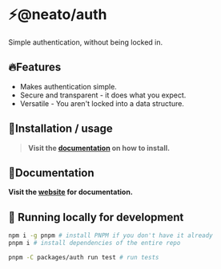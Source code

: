 # ⚡@neato/auth

Simple authentication, without being locked in.


## 🔥Features
- Makes authentication simple.
- Secure and transparent - it does what you expect.
- Versatile - You aren't locked into a data structure.


## 🍄Installation / usage

> **Visit the [documentation](https://neatojs.com/docs/auth) on how to install.**


## 📖Documentation

**Visit the [website](https://neatojs.com/docs/auth) for documentation.**


## 🧬 Running locally for development

```sh
npm i -g pnpm # install PNPM if you don't have it already
pnpm i # install dependencies of the entire repo

pnpm -C packages/auth run test # run tests
```
